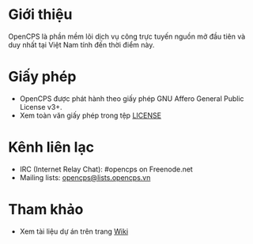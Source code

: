 # Giới thiệu
OpenCPS là phần mềm lõi dịch vụ công trực tuyến nguồn mở đầu tiên và duy nhất tại Việt Nam tính đến thời điểm này.

# Giấy phép
* OpenCPS được phát hành theo giấy phép GNU Affero General Public License v3+.
* Xem toàn văn giấy phép trong tệp [LICENSE](LICENSE)

# Kênh liên lạc
* IRC (Internet Relay Chat): #opencps on Freenode.net
* Mailing lists: [opencps@lists.opencps.vn](http://lists.opencps.vn/mailman/listinfo/opencps)

# Tham khảo
* Xem tài liệu dự án trên trang [Wiki](https://github.com/VietOpenCPS/OpenCPS/wiki)
